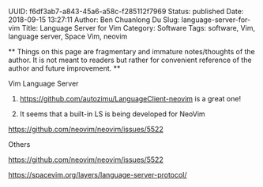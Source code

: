 UUID: f6df3ab7-a843-45a6-a58c-f285112f7969
Status: published
Date: 2018-09-15 13:27:11
Author: Ben Chuanlong Du
Slug: language-server-for-vim
Title: Language Server for Vim
Category: Software
Tags: software, Vim, language server, Space Vim, neovim

**
Things on this page are
fragmentary and immature notes/thoughts of the author.
It is not meant to readers
but rather for convenient reference of the author and future improvement.
**

Vim Language Server


1. https://github.com/autozimu/LanguageClient-neovim is a great one!


2. It seems that a built-in LS is being developed for NeoVim

https://github.com/neovim/neovim/issues/5522



Others

https://github.com/neovim/neovim/issues/5522



https://spacevim.org/layers/language-server-protocol/